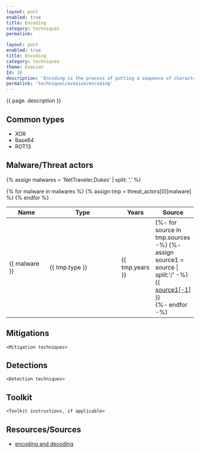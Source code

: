 ```yaml
---
layout: post
enabled: true
title: Encoding
category: techniques
permalink: 

layout: post
enabled: true
title: Encoding
category: techniques
theme: Evasion
Id: 16
description: 'Encoding is the process of putting a sequence of characters (letters, numbers, punctuation, and certain symbols) into a specialized format for efficient transmission or storage. Attackers may use encoding to obfuscate the data being transferred to thwart security controls from reading/interpreting the data in transit.'
permalink: 'techniques/evasion/encoding'
---
```

{{ page. description }}


## Common types

* XOR
* Base64
* ROT13

## Malware/Threat actors

{% assign malwares = 'NetTraveler,Dukes' | split: ',' %}

<div class="threat-actor-table">
<table>
    <colgroup>
        <col width="30%" />
        <col width="70%" />
    </colgroup>
    <thead>
        <tr class="header">
            <th>Name</th>
            <th>Type</th>
            <th>Years</th>
            <th>Source</th>
        </tr>
    </thead>
    <tbody>
        {% for malware in malwares %}
        <tr>
        {% assign tmp = threat_actors[0][malware] %}
            <td markdown="span">{{ malware }}</td>
            <td markdown="span">{{ tmp.type }}</td>
            <td markdown="span">{{ tmp.years }}</td>
            <td markdown="span">
                {%- for source in tmp.sources -%}
                    {%- assign source1 = source | split:'/' -%}
                    <a href="{{ source }}">{{ source1[-1] }}</a><br>
                {%- endfor -%}
            </td>
        </tr>
        {% endfor %}
    </tbody>
</table>
</div>

## Mitigations

`<Mitigation techniques>`

## Detections

`<Detection techniques>`

## Toolkit

`<Toolkit instructions, if applicable>`

## Resources/Sources

* [encoding and decoding](https://searchnetworking.techtarget.com/definition/encoding-and-decoding)
